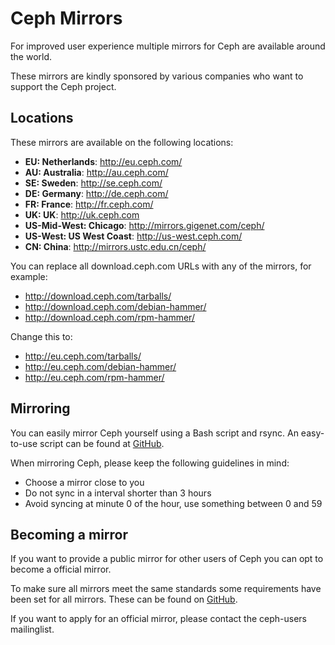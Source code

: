 # Ceph Mirrors

For improved user experience multiple mirrors for Ceph are available
around the world.

These mirrors are kindly sponsored by various companies who want to
support the Ceph project.

## Locations

These mirrors are available on the following locations:

-   **EU: Netherlands**: <http://eu.ceph.com/>
-   **AU: Australia**: <http://au.ceph.com/>
-   **SE: Sweden**: <http://se.ceph.com/>
-   **DE: Germany**: <http://de.ceph.com/>
-   **FR: France**: <http://fr.ceph.com/>
-   **UK: UK**: <http://uk.ceph.com>
-   **US-Mid-West: Chicago**: <http://mirrors.gigenet.com/ceph/>
-   **US-West: US West Coast**: <http://us-west.ceph.com/>
-   **CN: China**: <http://mirrors.ustc.edu.cn/ceph/>

You can replace all download.ceph.com URLs with any of the mirrors, for
example:

-   <http://download.ceph.com/tarballs/>
-   <http://download.ceph.com/debian-hammer/>
-   <http://download.ceph.com/rpm-hammer/>

Change this to:

-   <http://eu.ceph.com/tarballs/>
-   <http://eu.ceph.com/debian-hammer/>
-   <http://eu.ceph.com/rpm-hammer/>

## Mirroring

You can easily mirror Ceph yourself using a Bash script and rsync. An
easy-to-use script can be found at
[GitHub](https://github.com/ceph/ceph/tree/master/mirroring).

When mirroring Ceph, please keep the following guidelines in mind:

-   Choose a mirror close to you
-   Do not sync in a interval shorter than 3 hours
-   Avoid syncing at minute 0 of the hour, use something between 0 and
    59

## Becoming a mirror

If you want to provide a public mirror for other users of Ceph you can
opt to become a official mirror.

To make sure all mirrors meet the same standards some requirements have
been set for all mirrors. These can be found on
[GitHub](https://github.com/ceph/ceph/tree/master/mirroring).

If you want to apply for an official mirror, please contact the
ceph-users mailinglist.
